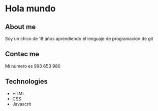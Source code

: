 # Hola mundo 


## About me 

Soy un chico de 18 años aprendiendo el lenguaje de programacion de git 

## Contac me 

Mi numero es 993 653 980 

## Technologies 
- HTML
- CSS
- Javascrit 
